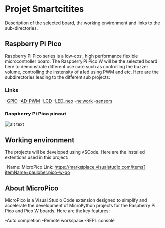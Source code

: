 # Projet Smartcitites

Description of the selected board, the working environment and links to the sub-directories.

## Raspberry Pi Pico

Raspberry Pi Pico series is a low-cost, high performance flexible microcontroller board. The Raspberry Pi Pico W will be the selected board here to demonstrate different use case such as controlling the buzzer volume, controlling the instensity of a led using PWM and etc.  Here are the subdirectories leading to the different sub projects:

### Links

-[GPIO](GPIO/)
-[AD-PWM](AD-PWM/)
-[LCD](LCD/)
-[LED_neo](LED_neo/)
-[network](network/)
-[sensors](sensors/)


### Raspberry Pi Pico pinout

![alt text](../picow-pinout.svg)

## Working environment

The projects will be developed using VSCode. Here are the installed extentions used in this project:

-Name: MicroPico Link: https://marketplace.visualstudio.com/items?itemName=paulober.pico-w-go

## About MicroPico 

MicroPico is a Visual Studio Code extension designed to simplify and accelerate the development of MicroPython projects for the Raspberry Pi Pico and Pico W boards. Here are the key features:

-Auto completion
-Remote workspace
-REPL console



